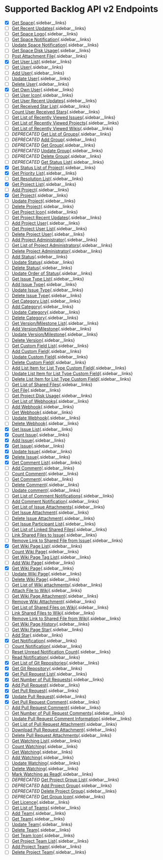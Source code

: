 # Supported Backlog API v2 Endpoints

- [x] [Get Space](https://developer.nulab.com/docs/backlog/api/2/get-space/){.sidebar__links}
- [ ] [Get Recent Updates](https://developer.nulab.com/docs/backlog/api/2/get-recent-updates/){.sidebar__links}
- [ ] [Get Space Logo](https://developer.nulab.com/docs/backlog/api/2/get-space-logo/){.sidebar__links}
- [ ] [Get Space Notification](https://developer.nulab.com/docs/backlog/api/2/get-space-notification/){.sidebar__links}
- [ ] [Update Space Notification](https://developer.nulab.com/docs/backlog/api/2/update-space-notification/){.sidebar__links}
- [ ] [Get Space Disk Usage](https://developer.nulab.com/docs/backlog/api/2/get-space-disk-usage/){.sidebar__links}
- [ ] [Post Attachment File](https://developer.nulab.com/docs/backlog/api/2/post-attachment-file/){.sidebar__links}
- [x] [Get User List](https://developer.nulab.com/docs/backlog/api/2/get-user-list/){.sidebar__links}
- [ ] [Get User](https://developer.nulab.com/docs/backlog/api/2/get-user/){.sidebar__links}
- [ ] [Add User](https://developer.nulab.com/docs/backlog/api/2/add-user/){.sidebar__links}
- [ ] [Update User](https://developer.nulab.com/docs/backlog/api/2/update-user/){.sidebar__links}
- [ ] [Delete User](https://developer.nulab.com/docs/backlog/api/2/delete-user/){.sidebar__links}
- [x] [Get Own User](https://developer.nulab.com/docs/backlog/api/2/get-own-user/){.sidebar__links}
- [ ] [Get User Icon](https://developer.nulab.com/docs/backlog/api/2/get-user-icon/){.sidebar__links}
- [ ] [Get User Recent Updates](https://developer.nulab.com/docs/backlog/api/2/get-user-recent-updates/){.sidebar__links}
- [ ] [Get Received Star List](https://developer.nulab.com/docs/backlog/api/2/get-received-star-list/){.sidebar__links}
- [ ] [Count User Received Stars](https://developer.nulab.com/docs/backlog/api/2/count-user-received-stars/){.sidebar__links}
- [ ] [Get List of Recently Viewed Issues](https://developer.nulab.com/docs/backlog/api/2/get-list-of-recently-viewed-issues/){.sidebar__links}
- [ ] [Get List of Recently Viewed Projects](https://developer.nulab.com/docs/backlog/api/2/get-list-of-recently-viewed-projects/){.sidebar__links}
- [ ] [Get List of Recently Viewed Wikis](https://developer.nulab.com/docs/backlog/api/2/get-list-of-recently-viewed-wikis/){.sidebar__links}
- [ ] *DEPRECATED* [Get List of Groups](https://developer.nulab.com/docs/backlog/api/2/get-list-of-groups/){.sidebar__links}
- [ ] *DEPRECATED* [Add Group](https://developer.nulab.com/docs/backlog/api/2/add-group/){.sidebar__links}
- [ ] *DEPRECATED* [Get Group](https://developer.nulab.com/docs/backlog/api/2/get-group/){.sidebar__links}
- [ ] *DEPRECATED* [Update Group](https://developer.nulab.com/docs/backlog/api/2/update-group/){.sidebar__links}
- [ ] *DEPRECATED* [Delete Group](https://developer.nulab.com/docs/backlog/api/2/delete-group/){.sidebar__links}
- [ ] *DEPRECATED* [Get Status List](https://developer.nulab.com/docs/backlog/api/2/get-status-list/){.sidebar__links}
- [x] [Get Status List of Project](https://developer.nulab.com/docs/backlog/api/2/get-status-list-of-project/){.sidebar__links}
- [x] [Get Priority List](https://developer.nulab.com/docs/backlog/api/2/get-priority-list/){.sidebar__links}
- [ ] [Get Resolution List](https://developer.nulab.com/docs/backlog/api/2/get-resolution-list/){.sidebar__links}
- [x] [Get Project List](https://developer.nulab.com/docs/backlog/api/2/get-project-list/){.sidebar__links}
- [ ] [Add Project](https://developer.nulab.com/docs/backlog/api/2/add-project/){.sidebar__links}
- [x] [Get Project](https://developer.nulab.com/docs/backlog/api/2/get-project/){.sidebar__links}
- [ ] [Update Project](https://developer.nulab.com/docs/backlog/api/2/update-project/){.sidebar__links}
- [ ] [Delete Project](https://developer.nulab.com/docs/backlog/api/2/delete-project/){.sidebar__links}
- [ ] [Get Project Icon](https://developer.nulab.com/docs/backlog/api/2/get-project-icon/){.sidebar__links}
- [ ] [Get Project Recent Updates](https://developer.nulab.com/docs/backlog/api/2/get-project-recent-updates/){.sidebar__links}
- [ ] [Add Project User](https://developer.nulab.com/docs/backlog/api/2/add-project-user/){.sidebar__links}
- [ ] [Get Project User List](https://developer.nulab.com/docs/backlog/api/2/get-project-user-list/){.sidebar__links}
- [ ] [Delete Project User](https://developer.nulab.com/docs/backlog/api/2/delete-project-user/){.sidebar__links}
- [ ] [Add Project Administrator](https://developer.nulab.com/docs/backlog/api/2/add-project-administrator/){.sidebar__links}
- [ ] [Get List of Project Administrators](https://developer.nulab.com/docs/backlog/api/2/get-list-of-project-administrators/){.sidebar__links}
- [ ] [Delete Project Administrator](https://developer.nulab.com/docs/backlog/api/2/delete-project-administrator/){.sidebar__links}
- [ ] [Add Status](https://developer.nulab.com/docs/backlog/api/2/add-status/){.sidebar__links}
- [ ] [Update Status](https://developer.nulab.com/docs/backlog/api/2/update-status/){.sidebar__links}
- [ ] [Delete Status](https://developer.nulab.com/docs/backlog/api/2/delete-status/){.sidebar__links}
- [ ] [Update Order of Status](https://developer.nulab.com/docs/backlog/api/2/update-order-of-status/){.sidebar__links}
- [ ] [Get Issue Type List](https://developer.nulab.com/docs/backlog/api/2/get-issue-type-list/){.sidebar__links}
- [ ] [Add Issue Type](https://developer.nulab.com/docs/backlog/api/2/add-issue-type/){.sidebar__links}
- [ ] [Update Issue Type](https://developer.nulab.com/docs/backlog/api/2/update-issue-type/){.sidebar__links}
- [ ] [Delete Issue Type](https://developer.nulab.com/docs/backlog/api/2/delete-issue-type/){.sidebar__links}
- [ ] [Get Category List](https://developer.nulab.com/docs/backlog/api/2/get-category-list/){.sidebar__links}
- [ ] [Add Category](https://developer.nulab.com/docs/backlog/api/2/add-category/){.sidebar__links}
- [ ] [Update Category](https://developer.nulab.com/docs/backlog/api/2/update-category/){.sidebar__links}
- [ ] [Delete Category](https://developer.nulab.com/docs/backlog/api/2/delete-category/){.sidebar__links}
- [ ] [Get Version/Milestone List](https://developer.nulab.com/docs/backlog/api/2/get-version-milestone-list/){.sidebar__links}
- [ ] [Add Version/Milestone](https://developer.nulab.com/docs/backlog/api/2/add-version-milestone/){.sidebar__links}
- [ ] [Update Version/Milestone](https://developer.nulab.com/docs/backlog/api/2/update-version-milestone/){.sidebar__links}
- [ ] [Delete Version](https://developer.nulab.com/docs/backlog/api/2/delete-version/){.sidebar__links}
- [ ] [Get Custom Field List](https://developer.nulab.com/docs/backlog/api/2/get-custom-field-list/){.sidebar__links}
- [ ] [Add Custom Field](https://developer.nulab.com/docs/backlog/api/2/add-custom-field/){.sidebar__links}
- [ ] [Update Custom Field](https://developer.nulab.com/docs/backlog/api/2/update-custom-field/){.sidebar__links}
- [ ] [Delete Custom Field](https://developer.nulab.com/docs/backlog/api/2/delete-custom-field/){.sidebar__links}
- [ ] [Add List Item for List Type Custom Field](https://developer.nulab.com/docs/backlog/api/2/add-list-item-for-list-type-custom-field/){.sidebar__links}
- [ ] [Update List Item for List Type Custom Field](https://developer.nulab.com/docs/backlog/api/2/update-list-item-for-list-type-custom-field/){.sidebar__links}
- [ ] [Delete List Item for List Type Custom Field](https://developer.nulab.com/docs/backlog/api/2/delete-list-item-for-list-type-custom-field/){.sidebar__links}
- [ ] [Get List of Shared Files](https://developer.nulab.com/docs/backlog/api/2/get-list-of-shared-files/){.sidebar__links}
- [ ] [Get File](https://developer.nulab.com/docs/backlog/api/2/get-file/){.sidebar__links}
- [ ] [Get Project Disk Usage](https://developer.nulab.com/docs/backlog/api/2/get-project-disk-usage/){.sidebar__links}
- [ ] [Get List of Webhooks](https://developer.nulab.com/docs/backlog/api/2/get-list-of-webhooks/){.sidebar__links}
- [ ] [Add Webhook](https://developer.nulab.com/docs/backlog/api/2/add-webhook/){.sidebar__links}
- [ ] [Get Webhook](https://developer.nulab.com/docs/backlog/api/2/get-webhook/){.sidebar__links}
- [ ] [Update Webhook](https://developer.nulab.com/docs/backlog/api/2/update-webhook/){.sidebar__links}
- [ ] [Delete Webhook](https://developer.nulab.com/docs/backlog/api/2/delete-webhook/){.sidebar__links}
- [x] [Get Issue List](https://developer.nulab.com/docs/backlog/api/2/get-issue-list/){.sidebar__links}
- [x] [Count Issue](https://developer.nulab.com/docs/backlog/api/2/count-issue/){.sidebar__links}
- [x] [Add Issue](https://developer.nulab.com/docs/backlog/api/2/add-issue/){.sidebar__links}
- [x] [Get Issue](https://developer.nulab.com/docs/backlog/api/2/get-issue/){.sidebar__links}
- [x] [Update Issue](https://developer.nulab.com/docs/backlog/api/2/update-issue/){.sidebar__links}
- [x] [Delete Issue](https://developer.nulab.com/docs/backlog/api/2/delete-issue/){.sidebar__links}
- [x] [Get Comment List](https://developer.nulab.com/docs/backlog/api/2/get-comment-list/){.sidebar__links}
- [ ] [Add Comment](https://developer.nulab.com/docs/backlog/api/2/add-comment/){.sidebar__links}
- [ ] [Count Comment](https://developer.nulab.com/docs/backlog/api/2/count-comment/){.sidebar__links}
- [ ] [Get Comment](https://developer.nulab.com/docs/backlog/api/2/get-comment/){.sidebar__links}
- [ ] [Delete Comment](https://developer.nulab.com/docs/backlog/api/2/delete-comment/){.sidebar__links}
- [ ] [Update comment](https://developer.nulab.com/docs/backlog/api/2/update-comment/){.sidebar__links}
- [ ] [Get List of Comment Notifications](https://developer.nulab.com/docs/backlog/api/2/get-list-of-comment-notifications/){.sidebar__links}
- [ ] [Add Comment Notification](https://developer.nulab.com/docs/backlog/api/2/add-comment-notification/){.sidebar__links}
- [ ] [Get List of Issue Attachments](https://developer.nulab.com/docs/backlog/api/2/get-list-of-issue-attachments/){.sidebar__links}
- [ ] [Get Issue Attachment](https://developer.nulab.com/docs/backlog/api/2/get-issue-attachment/){.sidebar__links}
- [ ] [Delete Issue Attachment](https://developer.nulab.com/docs/backlog/api/2/delete-issue-attachment/){.sidebar__links}
- [ ] [Get Issue Participant List](https://developer.nulab.com/docs/backlog/api/2/get-issue-participant-list/){.sidebar__links}
- [ ] [Get List of Linked Shared Files](https://developer.nulab.com/docs/backlog/api/2/get-list-of-linked-shared-files/){.sidebar__links}
- [ ] [Link Shared Files to Issue](https://developer.nulab.com/docs/backlog/api/2/link-shared-files-to-issue/){.sidebar__links}
- [ ] [Remove Link to Shared File from Issue](https://developer.nulab.com/docs/backlog/api/2/remove-link-to-shared-file-from-issue/){.sidebar__links}
- [x] [Get Wiki Page List](https://developer.nulab.com/docs/backlog/api/2/get-wiki-page-list/){.sidebar__links}
- [ ] [Count Wiki Page](https://developer.nulab.com/docs/backlog/api/2/count-wiki-page/){.sidebar__links}
- [ ] [Get Wiki Page Tag List](https://developer.nulab.com/docs/backlog/api/2/get-wiki-page-tag-list/){.sidebar__links}
- [ ] [Add Wiki Page](https://developer.nulab.com/docs/backlog/api/2/add-wiki-page/){.sidebar__links}
- [x] [Get Wiki Page](https://developer.nulab.com/docs/backlog/api/2/get-wiki-page/){.sidebar__links}
- [ ] [Update Wiki Page](https://developer.nulab.com/docs/backlog/api/2/update-wiki-page/){.sidebar__links}
- [ ] [Delete Wiki Page](https://developer.nulab.com/docs/backlog/api/2/delete-wiki-page/){.sidebar__links}
- [ ] [Get List of Wiki attachments](https://developer.nulab.com/docs/backlog/api/2/get-list-of-wiki-attachments/){.sidebar__links}
- [ ] [Attach File to Wiki](https://developer.nulab.com/docs/backlog/api/2/attach-file-to-wiki/){.sidebar__links}
- [ ] [Get Wiki Page Attachment](https://developer.nulab.com/docs/backlog/api/2/get-wiki-page-attachment/){.sidebar__links}
- [ ] [Remove Wiki Attachment](https://developer.nulab.com/docs/backlog/api/2/remove-wiki-attachment/){.sidebar__links}
- [ ] [Get List of Shared Files on Wiki](https://developer.nulab.com/docs/backlog/api/2/get-list-of-shared-files-on-wiki/){.sidebar__links}
- [ ] [Link Shared Files to Wiki](https://developer.nulab.com/docs/backlog/api/2/link-shared-files-to-wiki/){.sidebar__links}
- [ ] [Remove Link to Shared File from Wiki](https://developer.nulab.com/docs/backlog/api/2/remove-link-to-shared-file-from-wiki/){.sidebar__links}
- [ ] [Get Wiki Page History](https://developer.nulab.com/docs/backlog/api/2/get-wiki-page-history/){.sidebar__links}
- [ ] [Get Wiki Page Star](https://developer.nulab.com/docs/backlog/api/2/get-wiki-page-star/){.sidebar__links}
- [ ] [Add Star](https://developer.nulab.com/docs/backlog/api/2/add-star/){.sidebar__links}
- [x] [Get Notification](https://developer.nulab.com/docs/backlog/api/2/get-notification/){.sidebar__links}
- [ ] [Count Notification](https://developer.nulab.com/docs/backlog/api/2/count-notification/){.sidebar__links}
- [ ] [Reset Unread Notification Count](https://developer.nulab.com/docs/backlog/api/2/reset-unread-notification-count/){.sidebar__links}
- [ ] [Read Notification](https://developer.nulab.com/docs/backlog/api/2/read-notification/){.sidebar__links}
- [x] [Get List of Git Repositories](https://developer.nulab.com/docs/backlog/api/2/get-list-of-git-repositories/){.sidebar__links}
- [x] [Get Git Repository](https://developer.nulab.com/docs/backlog/api/2/get-git-repository/){.sidebar__links}
- [x] [Get Pull Request List](https://developer.nulab.com/docs/backlog/api/2/get-pull-request-list/){.sidebar__links}
- [x] [Get Number of Pull Requests](https://developer.nulab.com/docs/backlog/api/2/get-number-of-pull-requests/){.sidebar__links}
- [x] [Add Pull Request](https://developer.nulab.com/docs/backlog/api/2/add-pull-request/){.sidebar__links}
- [x] [Get Pull Request](https://developer.nulab.com/docs/backlog/api/2/get-pull-request/){.sidebar__links}
- [x] [Update Pull Request](https://developer.nulab.com/docs/backlog/api/2/update-pull-request/){.sidebar__links}
- [x] [Get Pull Request Comment](https://developer.nulab.com/docs/backlog/api/2/get-pull-request-comment/){.sidebar__links}
- [ ] [Add Pull Request Comment](https://developer.nulab.com/docs/backlog/api/2/add-pull-request-comment/){.sidebar__links}
- [ ] [Get Number of Pull Request Comments](https://developer.nulab.com/docs/backlog/api/2/get-number-of-pull-request-comments/){.sidebar__links}
- [ ] [Update Pull Request Comment Information](https://developer.nulab.com/docs/backlog/api/2/update-pull-request-comment-information/){.sidebar__links}
- [ ] [Get List of Pull Request Attachment](https://developer.nulab.com/docs/backlog/api/2/get-list-of-pull-request-attachment/){.sidebar__links}
- [ ] [Download Pull Request Attachment](https://developer.nulab.com/docs/backlog/api/2/download-pull-request-attachment/){.sidebar__links}
- [ ] [Delete Pull Request Attachments](https://developer.nulab.com/docs/backlog/api/2/delete-pull-request-attachments/){.sidebar__links}
- [ ] [Get Watching List](https://developer.nulab.com/docs/backlog/api/2/get-watching-list/){.sidebar__links}
- [ ] [Count Watching](https://developer.nulab.com/docs/backlog/api/2/count-watching/){.sidebar__links}
- [ ] [Get Watching](https://developer.nulab.com/docs/backlog/api/2/get-watching/){.sidebar__links}
- [ ] [Add Watching](https://developer.nulab.com/docs/backlog/api/2/add-watching/){.sidebar__links}
- [ ] [Update Watching](https://developer.nulab.com/docs/backlog/api/2/update-watching/){.sidebar__links}
- [ ] [Delete Watching](https://developer.nulab.com/docs/backlog/api/2/delete-watching/){.sidebar__links}
- [ ] [Mark Watching as Read](https://developer.nulab.com/docs/backlog/api/2/mark-watching-as-read/){.sidebar__links}
- [ ] *DEPRECATED* [Get Project Group List](https://developer.nulab.com/docs/backlog/api/2/get-project-group-list/){.sidebar__links}
- [ ] *DEPRECATED* [Add Project Group](https://developer.nulab.com/docs/backlog/api/2/add-project-group/){.sidebar__links}
- [ ] *DEPRECATED* [Delete Project Group](https://developer.nulab.com/docs/backlog/api/2/delete-project-group/){.sidebar__links}
- [ ] *DEPRECATED* [Get Group Icon](https://developer.nulab.com/docs/backlog/api/2/get-group-icon/){.sidebar__links}
- [ ] [Get Licence](https://developer.nulab.com/docs/backlog/api/2/get-licence/){.sidebar__links}
- [ ] [Get List of Teams](https://developer.nulab.com/docs/backlog/api/2/get-list-of-teams/){.sidebar__links}
- [ ] [Add Team](https://developer.nulab.com/docs/backlog/api/2/add-team/){.sidebar__links}
- [ ] [Get Team](https://developer.nulab.com/docs/backlog/api/2/get-team/){.sidebar__links}
- [ ] [Update Team](https://developer.nulab.com/docs/backlog/api/2/update-team/){.sidebar__links}
- [ ] [Delete Team](https://developer.nulab.com/docs/backlog/api/2/delete-team/){.sidebar__links}
- [ ] [Get Team Icon](https://developer.nulab.com/docs/backlog/api/2/get-team-icon/){.sidebar__links}
- [ ] [Get Project Team List](https://developer.nulab.com/docs/backlog/api/2/get-project-team-list/){.sidebar__links}
- [ ] [Add Project Team](https://developer.nulab.com/docs/backlog/api/2/add-project-team/){.sidebar__links}
- [ ] [Delete Project Team](https://developer.nulab.com/docs/backlog/api/2/delete-project-team/){.sidebar__links}
